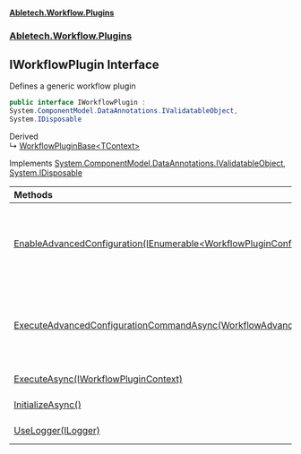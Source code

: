 #### [Abletech.Workflow.Plugins](index.md 'index')
### [Abletech.Workflow.Plugins](Abletech_Workflow_Plugins.md 'Abletech.Workflow.Plugins')
## IWorkflowPlugin Interface
Defines a generic workflow plugin  
```csharp
public interface IWorkflowPlugin :
System.ComponentModel.DataAnnotations.IValidatableObject,
System.IDisposable
```

Derived  
&#8627; [WorkflowPluginBase&lt;TContext&gt;](WorkflowPluginBase_TContext_.md 'Abletech.Workflow.Plugins.WorkflowPluginBase&lt;TContext&gt;')  

Implements [System.ComponentModel.DataAnnotations.IValidatableObject](https://docs.microsoft.com/en-us/dotnet/api/System.ComponentModel.DataAnnotations.IValidatableObject 'System.ComponentModel.DataAnnotations.IValidatableObject'), [System.IDisposable](https://docs.microsoft.com/en-us/dotnet/api/System.IDisposable 'System.IDisposable')  

| Methods | |
| :--- | :--- |
| [EnableAdvancedConfiguration(IEnumerable&lt;WorkflowPluginConfigurationItem&gt;)](IWorkflowPlugin_EnableAdvancedConfiguration(IEnumerable_WorkflowPluginConfigurationItem_).md 'Abletech.Workflow.Plugins.IWorkflowPlugin.EnableAdvancedConfiguration(System.Collections.Generic.IEnumerable&lt;Abletech.Workflow.Plugins.Configuration.WorkflowPluginConfigurationItem&gt;)') | Enables the advanced configuration for the current plugin instance<br/> |
| [ExecuteAdvancedConfigurationCommandAsync(WorkflowAdvancedConfigurationCommandRequest)](IWorkflowPlugin_ExecuteAdvancedConfigurationCommandAsync(WorkflowAdvancedConfigurationCommandRequest).md 'Abletech.Workflow.Plugins.IWorkflowPlugin.ExecuteAdvancedConfigurationCommandAsync(Abletech.Workflow.Plugins.Configuration.WorkflowAdvancedConfigurationCommandRequest)') | Performs some utility operations needed for the advanced configuration<br/> |
| [ExecuteAsync(IWorkflowPluginContext)](IWorkflowPlugin_ExecuteAsync(IWorkflowPluginContext).md 'Abletech.Workflow.Plugins.IWorkflowPlugin.ExecuteAsync(Abletech.Workflow.Plugins.IWorkflowPluginContext)') | Executes the plugin<br/> |
| [InitializeAsync()](IWorkflowPlugin_InitializeAsync().md 'Abletech.Workflow.Plugins.IWorkflowPlugin.InitializeAsync()') | Intializes the plugin<br/> |
| [UseLogger(ILogger)](IWorkflowPlugin_UseLogger(ILogger).md 'Abletech.Workflow.Plugins.IWorkflowPlugin.UseLogger(ILogger)') | Sets the logger to use<br/> |
